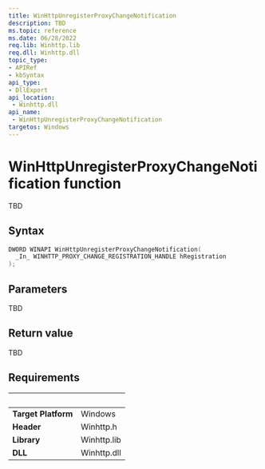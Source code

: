 ```yaml
---
title: WinHttpUnregisterProxyChangeNotification
description: TBD
ms.topic: reference
ms.date: 06/28/2022
req.lib: Winhttp.lib
req.dll: Winhttp.dll
topic_type:
- APIRef
- kbSyntax
api_type:
- DllExport
api_location:
 - Winhttp.dll
api_name:
 - WinHttpUnregisterProxyChangeNotification
targetos: Windows
---
```


# WinHttpUnregisterProxyChangeNotification function

TBD

## Syntax

```cpp
DWORD WINAPI WinHttpUnregisterProxyChangeNotification(
  _In_ WINHTTP_PROXY_CHANGE_REGISTRATION_HANDLE hRegistration
);
```

## Parameters

TBD

## Return value

TBD

## Requirements
| &nbsp; | &nbsp; |
| ---- |:---- |
| **Target Platform** | Windows |
| **Header** | Winhttp.h |
| **Library** | Winhttp.lib |
| **DLL** | Winhttp.dll |
